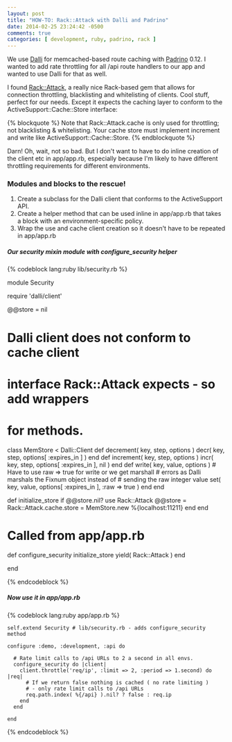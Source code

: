 ```yaml
---
layout: post
title: "HOW-TO: Rack::Attack with Dalli and Padrino"
date: 2014-02-25 23:24:42 -0500
comments: true
categories: [ development, ruby, padrino, rack ]
---
```


We use [Dalli](https://github.com/mperham/dalli) for memcached-based route caching with 
[Padrino](http://www.padrinorb.com/) 0.12. I wanted to add rate throttling for all /api
route handlers to our app and wanted to use Dalli for that as well.

I found [Rack::Attack](https://github.com/kickstarter/rack-attack), a
really nice Rack-based gem that allows for connection throttling,
blacklisting and whitelisting of clients.  Cool stuff, perfect for our
needs.  Except it expects the caching layer to conform to the
ActiveSupport::Cache::Store interface:

{% blockquote %}
Note that Rack::Attack.cache is only used for throttling; not
blacklisting &amp; whitelisting. Your cache store must implement increment
and write like ActiveSupport::Cache::Store.
{% endblockquote %}

Darn!  Oh, wait, not so bad.  But I don't want to have to do inline
creation of the client etc in app/app.rb, especially because I'm likely
to have different throttling requirements for different environments.

### Modules and blocks to the rescue!

1. Create a subclass for the Dalli client that conforms to the ActiveSupport API.
1. Create a helper method that can be used inline in app/app.rb that
   takes a block with an environment-specific policy.
1. Wrap the use and cache client creation so it doesn't have to be
   repeated in app/app.rb


##### Our security mixin module with configure_security helper

{% codeblock lang:ruby lib/security.rb %}

module Security

  require 'dalli/client'

  @@store = nil

  # Dalli client does not conform to cache client
  # interface Rack::Attack expects - so add wrappers
  # for methods.

  class MemStore < Dalli::Client
    def decrement( key, step, options )
      decr( key, step, options[ :expires_in ] )
    end
    def increment( key, step, options )
      incr( key, step, options[ :expires_in ], nil )
    end
    def write( key, value, options )
      # Have to use raw => true for write or we get marshall
      # errors as Dalli marshals the Fixnum object instead of
      # sending the raw integer value
      set( key, value, options[ :expires_in ], :raw => true )
    end
  end

  def initialize_store
    if @@store.nil?
      use Rack::Attack
      @@store = Rack::Attack.cache.store = MemStore.new %{localhost:11211}
    end
  end

  # Called from app/app.rb
  def configure_security
    initialize_store
    yield( Rack::Attack )
  end

end

{% endcodeblock %}

##### Now use it in app/app.rb

{% codeblock lang:ruby app/app.rb %}

    self.extend Security # lib/security.rb - adds configure_security method

    configure :demo, :development, :api do

      # Rate limit calls to /api URLs to 2 a second in all envs.
      configure_security do |client|
        client.throttle('req/ip', :limit => 2, :period => 1.second) do |req|
          # If we return false nothing is cached ( no rate limiting )
          # - only rate limit calls to /api URLs
          req.path.index( %{/api} ).nil? ? false : req.ip
        end
      end

    end
{% endcodeblock %}


